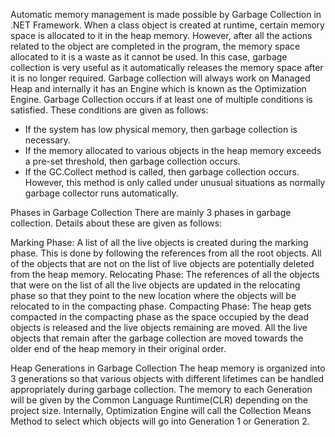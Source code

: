 Automatic memory management is made possible by Garbage Collection in .NET Framework. When a class object is created at runtime, certain memory space is allocated to it in the heap memory. However, after all the actions related to the object are completed in the program, the memory space allocated to it is a waste as it cannot be used. In this case, garbage collection is very useful as it automatically releases the memory space after it is no longer required. 
Garbage collection will always work on Managed Heap and internally it has an Engine which is known as the Optimization Engine. 
Garbage Collection occurs if at least one of multiple conditions is satisfied. These conditions are given as follows:

* If the system has low physical memory, then garbage collection is necessary.
* If the memory allocated to various objects in the heap memory exceeds a pre-set threshold, then garbage collection occurs.
* If the GC.Collect method is called, then garbage collection occurs. However, this method is only called under unusual situations as normally garbage collector runs automatically.
 
Phases in Garbage Collection
There are mainly 3 phases in garbage collection. Details about these are given as follows:
 



 




Marking Phase: A list of all the live objects is created during the marking phase. This is done by following the references from all the root objects. All of the objects that are not on the list of live objects are potentially deleted from the heap memory.
Relocating Phase: The references of all the objects that were on the list of all the live objects are updated in the relocating phase so that they point to the new location where the objects will be relocated to in the compacting phase.
Compacting Phase: The heap gets compacted in the compacting phase as the space occupied by the dead objects is released and the live objects remaining are moved. All the live objects that remain after the garbage collection are moved towards the older end of the heap memory in their original order.
 

Heap Generations in Garbage Collection
The heap memory is organized into 3 generations so that various objects with different lifetimes can be handled appropriately during garbage collection. The memory to each Generation will be given by the Common Language Runtime(CLR) depending on the project size. Internally, Optimization Engine will call the Collection Means Method to select which objects will go into Generation 1 or Generation 2. 
